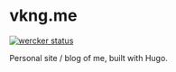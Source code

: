 vkng.me
=======
[![wercker status](https://app.wercker.com/status/2a30fb791c06da3df1a75aaef3643363/s/master "wercker status")](https://app.wercker.com/project/bykey/2a30fb791c06da3df1a75aaef3643363)

Personal site / blog of me, built with Hugo.
